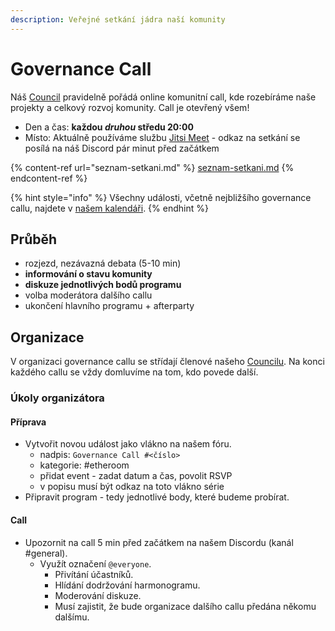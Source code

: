 ```yaml
---
description: Veřejné setkání jádra naší komunity
---
```


# Governance Call

Náš [Council](../) pravidelně pořádá online komunitní call, kde rozebíráme naše projekty a celkový rozvoj komunity. Call je otevřený všem!

* Den a čas: **každou **_**druhou**_** středu 20:00**
* Místo: Aktuálně používáme službu [Jitsi Meet](https://meet.jit.si) - odkaz na setkání se posílá na náš Discord pár minut před začátkem

{% content-ref url="seznam-setkani.md" %}
[seznam-setkani.md](seznam-setkani.md)
{% endcontent-ref %}

{% hint style="info" %}
Všechny události, včetně nejbližšího governance callu, najdete v [našem kalendáři](https://forum.gwei.cz/calendar).
{% endhint %}

## Průběh

* rozjezd, nezávazná debata (5-10 min)
* **informování o stavu komunity**
* **diskuze jednotlivých bodů programu**
* volba moderátora dalšího callu
* ukončení hlavního programu + afterparty

## Organizace

V organizaci governance callu se střídají členové našeho [Councilu](../). Na konci každého callu se vždy domluvíme na tom, kdo povede další.

### Úkoly organizátora

#### **Příprava**

* Vytvořit novou událost jako vlákno na našem fóru.
  * nadpis: `Governance Call #<číslo>`
  * kategorie: #etheroom
  * přidat event - zadat datum a čas, povolit RSVP
  * v popisu musí být odkaz na toto vlákno série
* Připravit program - tedy jednotlivé body, které budeme probírat.

#### **Call**

* Upozornit na call 5 min před začátkem na našem Discordu (kanál #general).
  * Využít označení `@everyone`.
    * Přivítání účastníků.
    * Hlídání dodržování harmonogramu.
    * Moderování diskuze.
    * Musí zajistit, že bude organizace dalšího callu předána někomu dalšímu.

